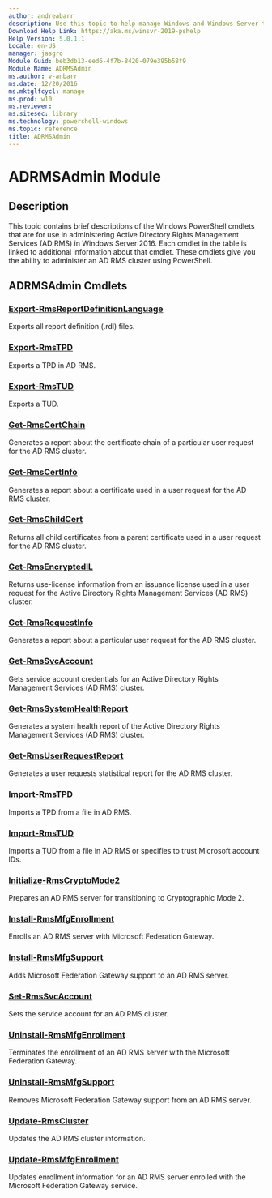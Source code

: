 ```yaml
---
author: andreabarr
description: Use this topic to help manage Windows and Windows Server technologies with Windows PowerShell.
Download Help Link: https://aka.ms/winsvr-2019-pshelp
Help Version: 5.0.1.1
Locale: en-US
manager: jasgro
Module Guid: beb3db13-eed6-4f7b-8420-079e395b58f9
Module Name: ADRMSAdmin
ms.author: v-anbarr
ms.date: 12/20/2016
ms.mktglfcycl: manage
ms.prod: w10
ms.reviewer: 
ms.sitesec: library
ms.technology: powershell-windows
ms.topic: reference
title: ADRMSAdmin
---
```


# ADRMSAdmin Module
## Description
This topic contains brief descriptions of the Windows PowerShell cmdlets that are for use in administering Active Directory Rights Management Services (AD RMS) in Windows Server 2016. Each cmdlet in the table is linked to additional information about that cmdlet. These cmdlets give you the ability to administer an AD RMS cluster using PowerShell.

## ADRMSAdmin Cmdlets
### [Export-RmsReportDefinitionLanguage](./Export-RmsReportDefinitionLanguage.md)
Exports all report definition (.rdl) files.

### [Export-RmsTPD](./Export-RmsTPD.md)
Exports a TPD in AD RMS.

### [Export-RmsTUD](./Export-RmsTUD.md)
Exports a TUD.

### [Get-RmsCertChain](./Get-RmsCertChain.md)
Generates a report about the certificate chain of a particular user request for the AD RMS cluster.

### [Get-RmsCertInfo](./Get-RmsCertInfo.md)
Generates a report about a certificate used in a user request for the AD RMS cluster.

### [Get-RmsChildCert](./Get-RmsChildCert.md)
Returns all child certificates from a parent certificate used in a user request for the AD RMS cluster.

### [Get-RmsEncryptedIL](./Get-RmsEncryptedIL.md)
Returns use-license information from an issuance license used in a user request for the Active Directory Rights Management Services (AD RMS) cluster.

### [Get-RmsRequestInfo](./Get-RmsRequestInfo.md)
Generates a report about a particular user request for the AD RMS cluster.

### [Get-RmsSvcAccount](./Get-RmsSvcAccount.md)
Gets service account credentials for an Active Directory Rights Management Services (AD RMS) cluster.

### [Get-RmsSystemHealthReport](./Get-RmsSystemHealthReport.md)
Generates a system health report of the Active Directory Rights Management Services (AD RMS) cluster.

### [Get-RmsUserRequestReport](./Get-RmsUserRequestReport.md)
Generates a user requests statistical report for the AD RMS cluster.

### [Import-RmsTPD](./Import-RmsTPD.md)
Imports a TPD from a file in AD RMS.

### [Import-RmsTUD](./Import-RmsTUD.md)
Imports a TUD from a file in AD RMS or specifies to trust Microsoft account IDs.

### [Initialize-RmsCryptoMode2](./Initialize-RmsCryptoMode2.md)
Prepares an AD RMS server for transitioning to Cryptographic Mode 2.

### [Install-RmsMfgEnrollment](./Install-RmsMfgEnrollment.md)
Enrolls an AD RMS server with Microsoft Federation Gateway.

### [Install-RmsMfgSupport](./Install-RmsMfgSupport.md)
Adds Microsoft Federation Gateway support to an AD RMS server.

### [Set-RmsSvcAccount](./Set-RmsSvcAccount.md)
Sets the service account for an AD RMS cluster.

### [Uninstall-RmsMfgEnrollment](./Uninstall-RmsMfgEnrollment.md)
Terminates the enrollment of an AD RMS server with the Microsoft Federation Gateway.

### [Uninstall-RmsMfgSupport](./Uninstall-RmsMfgSupport.md)
Removes Microsoft Federation Gateway support from an AD RMS server.

### [Update-RmsCluster](./Update-RmsCluster.md)
Updates the AD RMS cluster information.

### [Update-RmsMfgEnrollment](./Update-RmsMfgEnrollment.md)
Updates enrollment information for an AD RMS server enrolled with the Microsoft Federation Gateway service.


